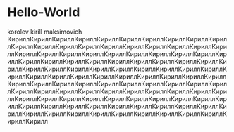 # Hello-World
korolev kirill maksimovich 
 КириллКириллКириллКириллКириллКириллКириллКириллКириллКириллКириллКириллКириллКириллКириллКириллКириллКириллКириллКириллКириллКириллКириллКириллКириллКириллКириллКириллКириллКириллКириллКириллКириллКириллКириллКириллКириллКириллКириллКириллКириллКириллКириллКириллКириллКириллКириллКириллКириллКириллКириллКириллКириллКириллКириллКириллКириллКириллКириллКириллКириллКириллКириллКириллКириллКириллКириллКириллКириллКириллКириллКириллКириллКириллКириллКириллКириллКириллКириллКириллКириллКириллКириллКириллКириллКириллКириллКириллКириллКириллКириллКириллКириллКириллКириллКириллКириллКириллКириллКириллКириллКириллКириллКириллКириллКириллКириллКириллКириллКирилл